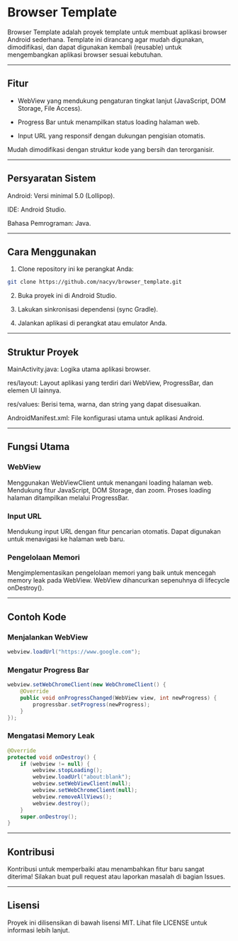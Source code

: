# Browser Template

Browser Template adalah proyek template untuk membuat aplikasi browser Android sederhana. Template ini dirancang agar mudah digunakan, dimodifikasi, dan dapat digunakan kembali (reusable) untuk mengembangkan aplikasi browser sesuai kebutuhan.

---
## Fitur

- WebView yang mendukung pengaturan tingkat lanjut (JavaScript, DOM Storage, File Access).

- Progress Bar untuk menampilkan status loading halaman web.

- Input URL yang responsif dengan dukungan pengisian otomatis.

Mudah dimodifikasi dengan struktur kode yang bersih dan terorganisir.

---
## Persyaratan Sistem

Android: Versi minimal 5.0 (Lollipop).

IDE: Android Studio.

Bahasa Pemrograman: Java.

---
## Cara Menggunakan

1. Clone repository ini ke perangkat Anda:

```bash
git clone https://github.com/nacyv/browser_template.git
```

2. Buka proyek ini di Android Studio.

3. Lakukan sinkronisasi dependensi (sync Gradle).

4. Jalankan aplikasi di perangkat atau emulator Anda.


---
## Struktur Proyek

MainActivity.java: Logika utama aplikasi browser.

res/layout: Layout aplikasi yang terdiri dari WebView, ProgressBar, dan elemen UI lainnya.

res/values: Berisi tema, warna, dan string yang dapat disesuaikan.

AndroidManifest.xml: File konfigurasi utama untuk aplikasi Android.

---
## Fungsi Utama

### WebView

   Menggunakan WebViewClient untuk menangani loading halaman web.
   Mendukung fitur JavaScript, DOM Storage, dan zoom.
   Proses loading halaman ditampilkan melalui ProgressBar.


### Input URL

   Mendukung input URL dengan fitur pencarian otomatis.
   Dapat digunakan untuk menavigasi ke halaman web baru.


### Pengelolaan Memori

   Mengimplementasikan pengelolaan memori yang baik untuk mencegah memory leak pada WebView.
   WebView dihancurkan sepenuhnya di lifecycle onDestroy().

---
## Contoh Kode

### Menjalankan WebView

```java
webview.loadUrl("https://www.google.com");
```

### Mengatur Progress Bar

```java
webview.setWebChromeClient(new WebChromeClient() {
    @Override
    public void onProgressChanged(WebView view, int newProgress) {
        progressbar.setProgress(newProgress);
    }
});
```

### Mengatasi Memory Leak

```java
@Override
protected void onDestroy() {
    if (webview != null) {
        webview.stopLoading();
        webview.loadUrl("about:blank");
        webview.setWebViewClient(null);
        webview.setWebChromeClient(null);
        webview.removeAllViews();
        webview.destroy();
    }
    super.onDestroy();
}
```

---
## Kontribusi

   Kontribusi untuk memperbaiki atau menambahkan fitur baru sangat diterima! Silakan buat pull request atau laporkan masalah di bagian Issues.

---
## Lisensi

   Proyek ini dilisensikan di bawah lisensi MIT. Lihat file LICENSE untuk informasi lebih lanjut.
